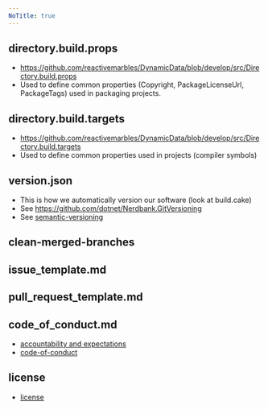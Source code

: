 ```yaml
---
NoTitle: true
---
```

## directory.build.props
* https://github.com/reactivemarbles/DynamicData/blob/develop/src/Directory.build.props
* Used to define common properties (Copyright, PackageLicenseUrl, PackageTags) used in packaging projects.

## directory.build.targets

* https://github.com/reactivemarbles/DynamicData/blob/develop/src/Directory.build.targets
* Used to define common properties used in projects (compiler symbols)

## version.json
* This is how we automatically version our software (look at build.cake)
* See https://github.com/dotnet/Nerdbank.GitVersioning
* See [semantic-versioning](~/contribute/maintainers/creating-a-new-release/semantic-versioning.md)

## clean-merged-branches

## issue_template.md

## pull_request_template.md

## code_of_conduct.md
* [accountability and expectations](~/contribute/maintainers/accountability-and-expectations.md)
* [code-of-conduct](https://github.com/reactivemarbles/DynamicData/blob/main/CODE_OF_CONDUCT.md)

## license

* [license](https://github.com/reactivemarbles/DynamicData/blob/main/LICENSE)
